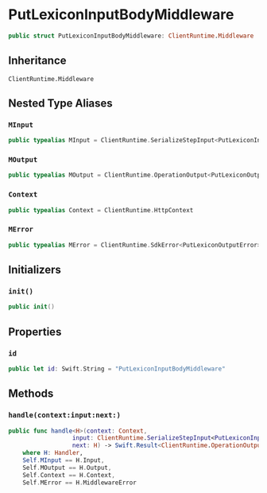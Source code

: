 # PutLexiconInputBodyMiddleware

``` swift
public struct PutLexiconInputBodyMiddleware: ClientRuntime.Middleware 
```

## Inheritance

`ClientRuntime.Middleware`

## Nested Type Aliases

### `MInput`

``` swift
public typealias MInput = ClientRuntime.SerializeStepInput<PutLexiconInput>
```

### `MOutput`

``` swift
public typealias MOutput = ClientRuntime.OperationOutput<PutLexiconOutputResponse>
```

### `Context`

``` swift
public typealias Context = ClientRuntime.HttpContext
```

### `MError`

``` swift
public typealias MError = ClientRuntime.SdkError<PutLexiconOutputError>
```

## Initializers

### `init()`

``` swift
public init() 
```

## Properties

### `id`

``` swift
public let id: Swift.String = "PutLexiconInputBodyMiddleware"
```

## Methods

### `handle(context:input:next:)`

``` swift
public func handle<H>(context: Context,
                  input: ClientRuntime.SerializeStepInput<PutLexiconInput>,
                  next: H) -> Swift.Result<ClientRuntime.OperationOutput<PutLexiconOutputResponse>, MError>
    where H: Handler,
    Self.MInput == H.Input,
    Self.MOutput == H.Output,
    Self.Context == H.Context,
    Self.MError == H.MiddlewareError
```
